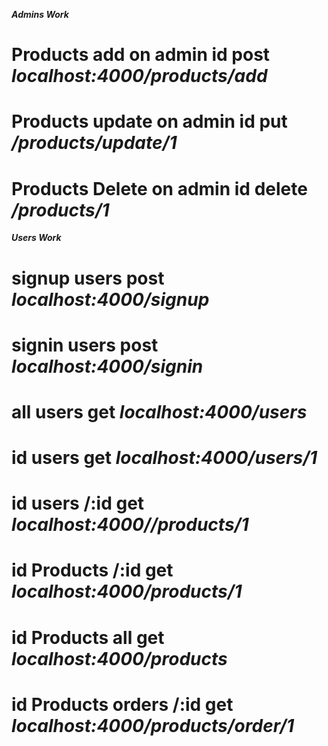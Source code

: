 ***Admins Work***
# Products add on admin id **post** *localhost:4000/products/add*
# Products update on admin id **put** */products/update/1*
# Products Delete on admin id **delete** */products/1*

***Users Work***

# signup users **post** *localhost:4000/signup*
# signin users **post** *localhost:4000/signin*
# all users **get** *localhost:4000/users*
# id users **get** *localhost:4000/users/1*
# id users /:id **get** *localhost:4000//products/1*
# id Products /:id **get** *localhost:4000/products/1*
# id Products all **get** *localhost:4000/products*
# id Products orders /:id **get** *localhost:4000/products/order/1*